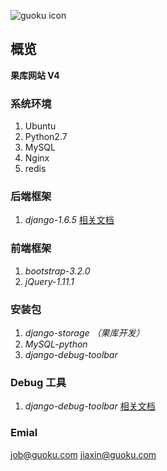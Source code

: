 ![guoku icon](http://tp4.sinaimg.cn/2179686555/50/5657509044/1)


## 概览
**果库网站 V4**

### 系统环境
1. Ubuntu 
2. Python2.7 
3. MySQL 
4. Nginx 
5. redis

### 后端框架
1. *django-1.6.5* [相关文档](https://docs.djangoproject.com/en/1.6/)

### 前端框架
1. *bootstrap-3.2.0*
2. *jQuery-1.11.1*

### 安装包
1. *django-storage （果库开发）*
2. *MySQL-python*
3. *django-debug-toolbar*

### Debug 工具
1. *django-debug-toolbar* [相关文档](http://django-debug-toolbar.readthedocs.org/en/1.2/installation.html#quick-setup)

### Emial
<job@guoku.com> <jiaxin@guoku.com>
